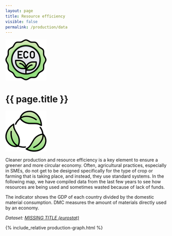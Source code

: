 ```yaml
---
layout: page
title: Resource efficiency
visible: false
permalink: /production/data
---
```


<div>
	<div class="centered-title" onclick="location.href='/production'" style="cursor: pointer;">
		<img src="/assets/icons/DrawKit-Ecology/Color/Label.svg">
		<h1>{{ page.title }}</h1>
		<img src="/assets/icons/DrawKit-Ecology/Color/Leaves.svg">
	</div>
	<div class="flex-container">
		<p>
			<span>
				Cleaner production and resource efficiency is a key element to ensure a greener and more circular
				economy. Often, agricultural practices, especially in SMEs, do not get to be designed specifically for
				the type of crop or farming that is taking place, and instead, they use standard systems. In the
				following map, we have compiled data from the last few years to see how resources are being used and
				sometimes wasted because of lack of funds.
			</span>
		</p>
		<p>
			The indicator shows the <span class="highlighted">GDP of each country divided by the domestic material
				consumption.</span> DMC measures the amount of materials directly used by an economy.
		</p>
		<p style="font-style: italic;">
			<span>Dataset:
				<a class="underlined"
					href="https://ec.europa.eu/eurostat/tgm/table.do?tab=table&init=1&plugin=0&language=en&pcode=t2020_rl100&tableSelection=1">
					MISSING TITLE (eurostat)</a>
			</span>
		</p>
	</div>
	<div style="max-width: 57rem; margin: auto">
		{% include_relative production-graph.html %}
	</div>

</div>
